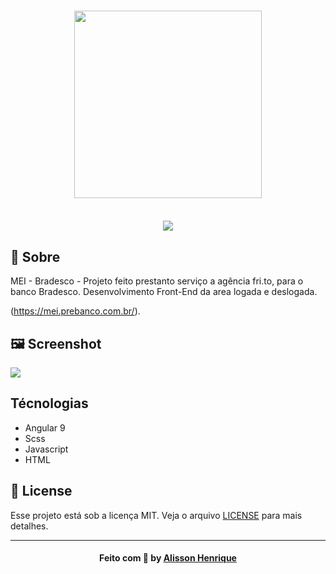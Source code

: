 <h3 align="center">
    <img width="300px" src="https://i.imgur.com/OSbY0PA.jpg">
    <br><br>
</h3>
<p align="center"> 

  <img src="https://img.shields.io/github/license/Suburbanno/Ecoleta?style=flat&logo">
</p>



## 🔖 Sobre

MEI - Bradesco - Projeto feito prestanto serviço a agência fri.to, para o banco Bradesco. Desenvolvimento Front-End da area logada e deslogada.

 (https://mei.prebanco.com.br/).

## 🖼 Screenshot

<img src="#">

## Técnologias
- Angular 9
- Scss
- Javascript
- HTML


## 📝 License

Esse projeto está sob a licença MIT. Veja o arquivo [LICENSE](LICENSE) para mais detalhes.

---

<h4 align="center">
    Feito com 💜 by <a href="https://www.linkedin.com/in/alissonhenri/" target="_blank">Alisson Henrique</a>
</h4>
